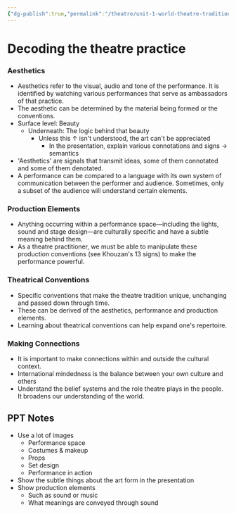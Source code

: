 ```yaml
---
{"dg-publish":true,"permalink":"/theatre/unit-1-world-theatre-traditions/dt-notes/","dgHomeLink":true,"dgPassFrontmatter":false,"dgShowLocalGraph":true}
---
```



# Decoding the theatre practice
### Aesthetics
- Aesthetics refer to the visual, audio and tone of the performance. It is identified by watching various performances that serve as ambassadors of that practice. 
- The aesthetic can be determined by the material being formed or the conventions.
- Surface level: Beauty 
	- Underneath: The logic behind that beauty
		- Unless this ↑ isn't understood, the art can't be appreciated
			- In the presentation, explain various connotations and signs → semantics
- 'Aesthetics' are signals that transmit ideas, some of them connotated and some of them denotated. 
- A performance can be compared to a language with its own system of communication between the performer and audience. Sometimes, only a subset of the audience will understand certain elements. 

### Production Elements
- Anything occurring within a performance space—including the lights, sound and stage design—are culturally specific and have a subtle meaning behind them.
- As a theatre practitioner, we must be able to manipulate these production conventions (see Khouzan's 13 signs) to make the performance powerful. 

### Theatrical Conventions
- Specific conventions that make the theatre tradition unique, unchanging and passed down through time.
- These can be derived of the aesthetics, performance and production elements.
- Learning about theatrical conventions can help expand one's repertoire. 

### Making Connections
- It is important to make connections within and outside the cultural context. 
- International mindedness is the balance between your own culture and others
- Understand the belief systems and the role theatre plays in the people. It broadens our understanding of the world.

## PPT Notes
- Use a lot of images
	- Performance space
	- Costumes & makeup
	- Props
	- Set design
	- Performance in action
- Show the subtle things about the art form in the presentation
- Show production elements
	- Such as sound or music
	- What meanings are conveyed through sound


